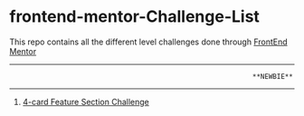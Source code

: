 # frontend-mentor-Challenge-List
This repo contains all the different level challenges done through [FrontEnd Mentor](https://www.frontendmentor.io/challenges)

************************************************************************************************************
                                                                **NEWBIE**
************************************************************************************************************

1. [4-card Feature Section Challenge](https://github.com/AmanpreetSingh1995/newbie-4-card-feature-section)

